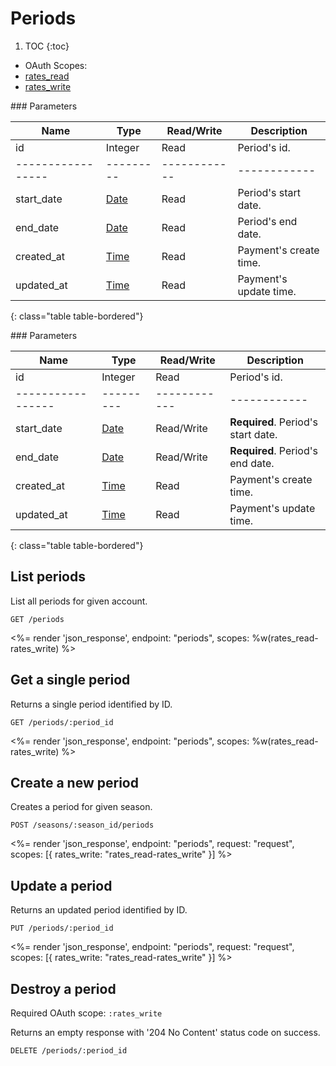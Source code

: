 # Periods

1. TOC
{:toc}

<ul class="nav nav-pills pull-right" role="tablist">
  <li class="disabled"><a>OAuth Scopes:</a></li>
  <li class="active"><a href="#rates_read" role="tab" data-toggle="pill">rates_read</a></li>
  <li><a href="#rates_write" role="tab" data-toggle="pill">rates_write</a></li>
</ul>

<div class="tab-content" markdown="1">
  <div class="tab-pane active" id="rates_read" markdown="1">
### Parameters

Name             | Type    | Read/Write | Description
-----------------|---------|------------|------------
id               | Integer | Read       | Period's id.
-----------------|---------|------------|------------
start_date       | [Date](/reference/enums#formats) | Read       | Period's start date.
end_date         | [Date](/reference/enums#formats) | Read       | Period's end date.
created_at       | [Time](/reference/enums#formats) | Read       | Payment's create time.
updated_at       | [Time](/reference/enums#formats) | Read       | Payment's update time.
{: class="table table-bordered"}
  </div>
  <div class="tab-pane" id="rates_write" markdown="1">
### Parameters

Name             | Type    | Read/Write | Description
-----------------|---------|------------|------------
id               | Integer | Read       | Period's id.
-----------------|---------|------------|------------
start_date       | [Date](/reference/enums#formats) | Read/Write | **Required**. Period's start date.
end_date         | [Date](/reference/enums#formats) | Read/Write | **Required**. Period's end date.
created_at       | [Time](/reference/enums#formats) | Read       | Payment's create time.
updated_at       | [Time](/reference/enums#formats) | Read       | Payment's update time.
{: class="table table-bordered"}
  </div>
</div>

## List periods

List all periods for given account.

~~~
GET /periods
~~~

<%= render 'json_response', endpoint: "periods", scopes: %w(rates_read-rates_write) %>

## Get a single period

Returns a single period identified by ID.

~~~
GET /periods/:period_id
~~~

<%= render 'json_response', endpoint: "periods", scopes: %w(rates_read-rates_write) %>

## Create a new period

Creates a period for given season.

~~~
POST /seasons/:season_id/periods
~~~

<%= render 'json_response', endpoint: "periods", request: "request",
  scopes: [{ rates_write: "rates_read-rates_write" }] %>

## Update a period

Returns an updated period identified by ID.

~~~
PUT /periods/:period_id
~~~

<%= render 'json_response', endpoint: "periods", request: "request",
  scopes: [{ rates_write: "rates_read-rates_write" }] %>

## Destroy a period

Required OAuth scope: `:rates_write`

Returns an empty response with '204 No Content' status code on success.

~~~~~~
DELETE /periods/:period_id
~~~~~~
